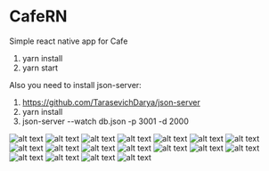 # CafeRN
Simple react native app for Cafe

1) yarn install
2) yarn start

Also you need to install json-server:
1) https://github.com/TarasevichDarya/json-server
2) yarn install
3) json-server --watch db.json -p 3001 -d 2000

![alt text](assets/screenshots/1.png "Home screen")
![alt text](assets/screenshots/2.png "Home screen")
![alt text](assets/screenshots/3.png "Home screen")
![alt text](assets/screenshots/4.png "Home screen")
![alt text](assets/screenshots/5.png "Home screen")
![alt text](assets/screenshots/6.png "Home screen")
![alt text](assets/screenshots/7.png "Home screen")
![alt text](assets/screenshots/8.png "Home screen")
![alt text](assets/screenshots/10.png "Home screen")
![alt text](assets/screenshots/11.png "Home screen")
![alt text](assets/screenshots/12.png "Home screen")
![alt text](assets/screenshots/13.png "Home screen")
![alt text](assets/screenshots/14.png "Home screen")
![alt text](assets/screenshots/15.png "Home screen")
![alt text](assets/screenshots/16.png "Home screen")
![alt text](assets/screenshots/17.png "Home screen")
![alt text](assets/screenshots/18.png "Home screen")
![alt text](assets/screenshots/19.png "Home screen")
